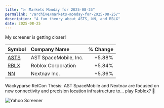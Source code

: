 ```yaml
---
title: "📈 Markets Monday for 2025-08-25"
permalink: "/archive/markets-monday-for-2025-08-25/"
description: "A fun theory about ASTS, NN, and RBLX"
date: 2025-08-25
---
```


My screener is getting closer!

| Symbol | Company Name | % Change |
| :--- | :--- | ---: |
| [ASTS](https://www.google.com/finance/quote/ASTS:NASDAQ) | AST SpaceMobile, Inc. | +5.88% |
| [RBLX](https://www.google.com/finance/quote/RBLX:NYSE) | Roblox Corporation | +5.84% |
| [NN](https://www.google.com/finance/quote/NN:NASDAQ) | Nextnav Inc. | +5.36% |

Wackyparse RetCon Thesis: AST SpaceMobile and Nextnav are focused on new connectivity and precision location infrastructure to... play Roblox? 🤣

![Yahoo Screener](https://assets.buttondown.email/images/04c94c98-256c-4a1a-984e-0bb3edefece4.png?w=960&amp;fit=max)